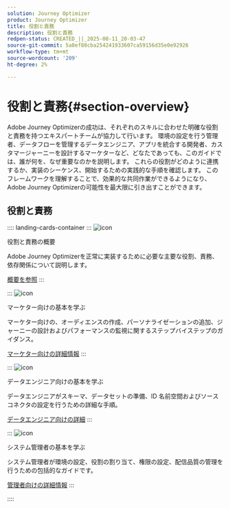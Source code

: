 ```yaml
---
solution: Journey Optimizer
product: Journey Optimizer
title: 役割と責務
description: 役割と責務
redpen-status: CREATED_||_2025-08-11_20-03-47
source-git-commit: 5a8ef88cba254241933607ca59156d35e0e92926
workflow-type: tm+mt
source-wordcount: '209'
ht-degree: 2%

---
```



# 役割と責務{#section-overview}

Adobe Journey Optimizerの成功は、それぞれのスキルに合わせた明確な役割と責務を持つエキスパートチームが協力して行います。 環境の設定を行う管理者、データフローを管理するデータエンジニア、アプリを統合する開発者、カスタマージャーニーを設計するマーケターなど、どなたであっても、このガイドでは、誰が何を、なぜ重要なのかを説明します。 これらの役割がどのように連携するか、実装のシーケンス、開始するための実践的な手順を確認します。 このフレームワークを理解することで、効果的な共同作業ができるようになり、Adobe Journey Optimizerの可能性を最大限に引き出すことができます。

## 役割と責務

:::: landing-cards-container
:::
![icon](https://cdn.experienceleague.adobe.com/icons/book.svg?lang=ja)

役割と責務の概要

Adobe Journey Optimizerを正常に実装するために必要な主要な役割、責務、依存関係について説明します。

[概要を参照](../using/start/quick-start.md)
:::

:::
![icon](https://cdn.experienceleague.adobe.com/icons/bullseye.svg?lang=ja)

マーケター向けの基本を学ぶ

マーケター向けの、オーディエンスの作成、パーソナライゼーションの追加、ジャーニーの設計およびパフォーマンスの監視に関するステップバイステップのガイダンス。

[マーケター向けの詳細情報](../using/start/path/marketer.md)
:::

:::
![icon](https://cdn.experienceleague.adobe.com/icons/code-branch.svg?lang=ja)

データエンジニア向けの基本を学ぶ

データエンジニアがスキーマ、データセットの準備、ID 名前空間およびソースコネクタの設定を行うための詳細な手順。

[データエンジニア向けの詳細](../using/start/path/data-engineer.md)
:::

:::
![icon](https://cdn.experienceleague.adobe.com/icons/gear.svg?lang=ja)

システム管理者の基本を学ぶ

システム管理者が環境の設定、役割の割り当て、権限の設定、配信品質の管理を行うための包括的なガイドです。

[管理者向けの詳細情報](../using/start/path/administrator.md)
:::

::::
